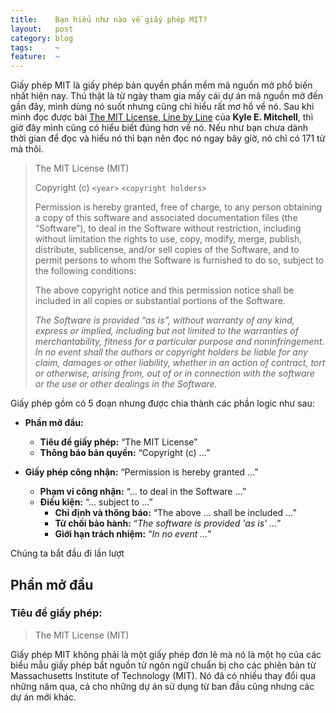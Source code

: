 ```yaml
---
title:    Bạn hiểu như nào về giấy phép MIT?
layout:   post
category: blog
tags:     ~
feature:  ~
---
```


Giấy phép MIT là giấy phép bản quyền phần mềm mã nguồn mở phổ biến nhất hiện nay.
Thú thật là từ ngày tham gia mấy cái dự án mã nguồn mở đến gần đây, mình dùng nó suốt
nhưng cũng chỉ hiểu rất mơ hồ về nó. Sau khi mình đọc được bài [The MIT License, Line by Line][org-post]
của **Kyle E. Mitchell**, thì giờ đây mình cũng có hiểu biết đúng hơn về nó.
Nếu như bạn chưa dành thời gian để đọc và hiểu nó thì bạn nên đọc nó ngay bây giờ,
nó chỉ có 171 từ mà thôi.

<!--more-->



> The MIT License (MIT)
>
> Copyright (c) `<year>` `<copyright holders>`
>
> Permission is hereby granted, free of charge, to any person obtaining a copy of
> this software and associated documentation files (the “Software”), to deal in
> the Software without restriction, including without limitation the rights to use,
> copy, modify, merge, publish, distribute, sublicense, and/or sell copies of
> the Software, and to permit persons to whom the Software is furnished to do so,
> subject to the following conditions:
>
> The above copyright notice and this permission notice shall be included in all copies
> or substantial portions of the Software.
>
> *The Software is provided “as is”, without warranty of any kind, express or implied,
> including but not limited to the warranties of merchantability, fitness for
> a particular purpose and noninfringement. In no event shall the authors or copyright holders
> be liable for any claim, damages or other liability, whether in an action of contract,
> tort or otherwise, arising from, out of or in connection with the software or the use
> or other dealings in the Software.*

Giấy phép gồm có 5 đoạn nhưng được chia thành các phần logic như sau:

- **Phần mở đầu:**
    + **Tiêu đề giấy phép:** “The MIT License”
    + **Thông báo bản quyền:** “Copyright (c) ...”

- **Giấy phép công nhận:** “Permission is hereby granted …”
    + **Phạm vi công nhận:** “… to deal in the Software …”
    + **Điều kiện:** “… subject to …”
        * **Chỉ định và thông báo:** “The above … shall be included …”
        * **Từ chối bảo hành:** “*The software is provided 'as is' …*”
        * **Giới hạn trách nhiệm:** “*In no event …*”

Chúng ta bắt đầu đi lần lượt

## Phần mở đầu

### Tiêu đề giấy phép:

> The MIT License (MIT)

Giấy phép MIT không phải là một giấy phép đơn lẻ mà nó là một họ của các biểu mẫu giấy phép
bắt nguồn từ ngôn ngữ chuẩn bị cho các phiên bản từ Massachusetts Institute of Technology (MIT).
Nó đã có nhiều thay đổi qua những năm qua, cả cho những dự án sử dụng từ ban đầu
cũng nhưng các dự án mới khác.



[org-post]: https://writing.kemitchell.com/2016/09/21/MIT-License-Line-by-Line.html
